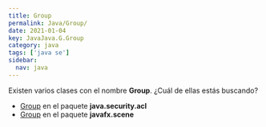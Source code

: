 ```yaml
---
title: Group
permalink: Java/Group/
date: 2021-01-04
key: JavaJava.G.Group
category: java
tags: ['java se']
sidebar: 
  nav: java
---
```


Existen varios clases con el nombre **Group**. ¿Cuál de ellas estás buscando?
<ul>
<li><a href="/Java/Group-java-security-acl/">Group</a> en el paquete <strong>java.security.acl</strong></li>
<li><a href="/Java/Group-javafx-scene/">Group</a> en el paquete <strong>javafx.scene</strong></li>
<ul>
